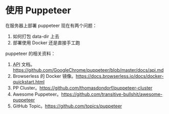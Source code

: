 # 使用 Puppeteer

<!--
ID: 0087dbcf-cb0f-4ca1-bd1c-f7062e36275a
Status: publish
Date: 2019-06-15T15:08:29
Modified: 2020-05-16T10:58:41
wp_id: 85
-->

<!-- wp:paragraph -->
<p>
在服务器上部署 puppeteer 现在有两个问题：
</p>
<!-- /wp:paragraph -->

<!-- wp:list {"ordered":true} -->
<ol><li> 如何打包 data-dir 上去
</li><li> 部署使用 Docker 还是直接手工跑
</li></ol>
<!-- /wp:list -->

<!-- wp:paragraph -->
<p>
puppeteer 的相关资料：
</p>
<!-- /wp:paragraph -->

<!-- wp:list {"ordered":true} -->
<ol><li> <abbr title="">API</abbr> 文档。<a href="https://github.com/GoogleChrome/puppeteer/blob/master/docs/api.md" target="_blank" rel="noreferrer noopener">https://github.com/GoogleChrome/puppeteer/blob/master/docs/api.md</a>
</li><li> Browserless 的 Docker 镜像。<a href="https://docs.browserless.io/docs/docker-quickstart.html" target="_blank" rel="noreferrer noopener">https://docs.browserless.io/docs/docker-quickstart.html</a>
</li><li> PP Cluster。<a href="https://github.com/thomasdondorf/puppeteer-cluster" target="_blank" rel="noreferrer noopener">https://github.com/thomasdondorf/puppeteer-cluster</a>
</li><li> Awesome Puppeteer。<a href="https://github.com/transitive-bullshit/awesome-puppeteer" target="_blank" rel="noreferrer noopener">https://github.com/transitive-bullshit/awesome-puppeteer</a>
</li><li> GitHub Topic。<a href="https://github.com/topics/puppeteer" target="_blank" rel="noreferrer noopener">https://github.com/topics/puppeteer</a>
</li></ol>
<!-- /wp:list -->